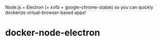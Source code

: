 Node.js + Electron (+ xvfb + google-chrome-stable) so you can quickly dockerize virtual-browser-based apps!
# docker-node-electron
